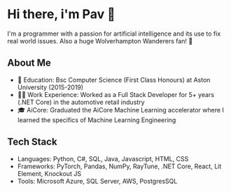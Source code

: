 # Hi there, i'm Pav 👋

I'm a programmer with a passion for artificial intelligence and its use to fix real world issues. 
Also a huge Wolverhampton Wanderers fan! 🐺

## About Me
- 🏫 Education: Bsc Computer Science (First Class Honours) at Aston University (2015-2019)
- 👨‍💻 Work Experience: Worked as a Full Stack Developer for 5+ years (.NET Core) in the automotive retail industry
- 🎓 AiCore: Graduated the AiCore Machine Learning accelerator where I learned the specifics of Machine Learning Engineering

## Tech Stack
- Languages: Python, C#, SQL, Java, Javascript, HTML, CSS
- Frameworks: PyTorch, Pandas, NumPy, RayTune, .NET Core, React, Lit Element, Knockout JS
- Tools: Microsoft Azure, SQL Server, AWS, PostgresSQL

<!--
**PDDhillon/PDDhillon** is a ✨ _special_ ✨ repository because its `README.md` (this file) appears on your GitHub profile.

Here are some ideas to get you started:

- 🔭 I’m currently working on ...
- 🌱 I’m currently learning ...
- 👯 I’m looking to collaborate on ...
- 🤔 I’m looking for help with ...
- 💬 Ask me about ...
- 📫 How to reach me: ...
- 😄 Pronouns: ...
- ⚡ Fun fact: ...
-->
